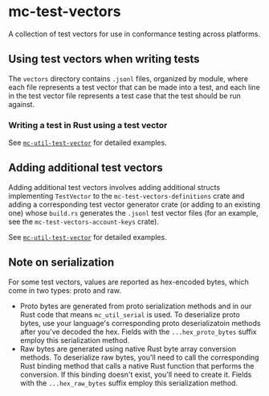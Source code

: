 mc-test-vectors
===========

A collection of test vectors for use in conformance testing across platforms.

## Using test vectors when writing tests

The `vectors` directory contains `.jsonl` files, organized by module, where each file represents a test vector that can be made into a test, and each line in the test vector file represents a test case that the test should be run against.

### Writing a test in Rust using a test vector

See [`mc-util-test-vector`](../util/test-vector/README.md) for detailed examples.

## Adding additional test vectors

Adding additional test vectors involves adding additional structs implementing `TestVector` to the `mc-test-vectors-definitions` crate and adding a corresponding test vector generator crate (or adding to an existing one) whose `build.rs` generates the `.jsonl` test vector files (for an example, see the `mc-test-vectors-account-keys` crate).

See [`mc-util-test-vector`](../util/test-vector/README.md) for detailed examples.

## Note on serialization
For some test vectors, values are reported as hex-encoded bytes, which come in
two types: proto and raw.
* Proto bytes are generated from proto serialization methods and in our Rust code that means `mc_util_serial` is used. To deserialize
proto bytes, use your language's corresponding proto deserializatoin methods after
you've decoded the hex.  Fields with the `...hex_proto_bytes` suffix employ
this serialization method.
* Raw bytes are generated using native Rust byte array conversion methods. To
deserialize raw bytes, you'll need to call the corresponding Rust binding method
that calls a native Rust function that performs the conversion. If this binding
doesn't exist, you'll need to create it. Fields with the `...hex_raw_bytes` suffix
employ this serialization method.
